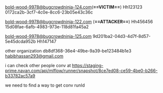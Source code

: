 bold-wood-9978@bugcrowdninja-124.com(**==VICTIM==**)
Hh123123
0172ca2b-3cf7-4c0e-8cc6-23b05e43c36c


bold-wood-9978@bugcrowdninja-122.com  (**==ATTACKER==**)
Hh456456
15d08fae-6afb-4983-973e-118d81fa45a2


bold-wood-9978@bugcrowdninja-125.com 
9d201ba2-04d3-4d7f-8d57-5e45dcda952b
Hh147147


other organization
db8df368-36e4-49be-9a39-be123484b1e3
habibhassan293@gmail.com


i can check other people conv at 
https://staging-prime.navan.com/api/mlflow/runner/snapshot/8ce7ed08-ce59-4be0-b266-b33782ac57a9

we need to find  a way to get conv runId